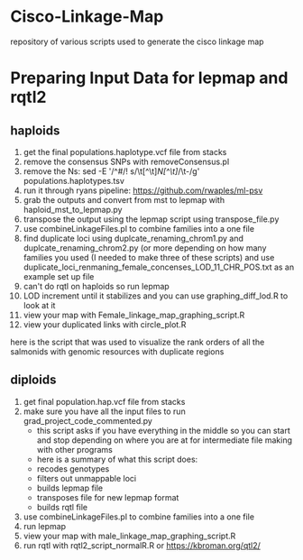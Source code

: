 # Cisco-Linkage-Map
repository of various scripts used to generate the cisco linkage map

# Preparing Input Data for lepmap and rqtl2
## haploids
1. get the final populations.haplotype.vcf file from stacks
2. remove the consensus SNPs with removeConsensus.pl
3. remove the Ns: sed -E '/^#/! s/\t[^\t]*N[^\t]*/\t-/g' populations.haplotypes.tsv
4. run it through ryans pipeline: https://github.com/rwaples/ml-psv
5. grab the outputs and convert from mst to lepmap with haploid_mst_to_lepmap.py
6. transpose the output using the lepmap script using transpose_file.py
7. use combineLinkageFiles.pl to combine families into a one file
8. find duplicate loci using duplcate_renaming_chrom1.py and duplcate_renaming_chrom2.py (or more depending on how many families you used (I needed to make three of these scripts) and use duplicate_loci_renmaning_female_concenses_LOD_11_CHR_POS.txt as an example set up file 
9. can't do rqtl on haploids so run lepmap
10. LOD increment until it stabilizes and you can use graphing_diff_lod.R to look at it
11. view your map with Female_linkage_map_graphing_script.R
12. view your duplicated links with circle_plot.R

here is the script that was used to visualize the rank orders of all the salmonids with genomic resources with duplicate regions

## diploids
1. get final population.hap.vcf file from stacks
2. make sure you have all the input files to run grad_project_code_commented.py
   * this script asks if you have everything in the middle so you can start and stop depending on where you are at for intermediate file making with other programs
   * here is a summary of what this script does:
   * recodes genotypes
   * filters out unmappable loci
   * builds lepmap file
   * transposes file for new lepmap format 
   * builds rqtl file 
3. use combineLinkageFiles.pl to combine families into a one file
4. run lepmap
5. view your map with male_linkage_map_graphing_script.R
6. run rqtl with rqtl2_script_normalR.R or https://kbroman.org/qtl2/



